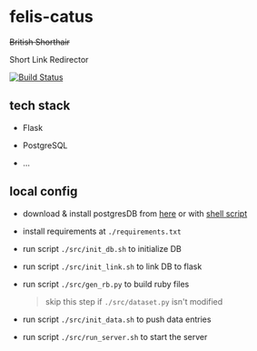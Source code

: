 # felis-catus
~~British Shorthair~~

Short Link Redirector

[![Build Status](https://msbiglawgood.visualstudio.com/Felis%20Catus/_apis/build/status/0583.felis-catus?branchName=master)](https://msbiglawgood.visualstudio.com/Felis%20Catus/_build/latest?definitionId=3&branchName=master)

## tech stack

* Flask

* PostgreSQL

* ...

## local config

* download & install postgresDB from [here](https://postgresapp.com/downloads.html) or with [shell script](https://github.com/0583/felis-catus/tree/master/utils/install_pg.sh)

* install requirements at `./requirements.txt`

* run script `./src/init_db.sh` to initialize DB

* run script `./src/init_link.sh` to link DB to flask

* run script `./src/gen_rb.py` to build ruby files
    > skip this step if `./src/dataset.py` isn't modified

* run script `./src/init_data.sh` to push data entries

* run script `./src/run_server.sh` to start the server
